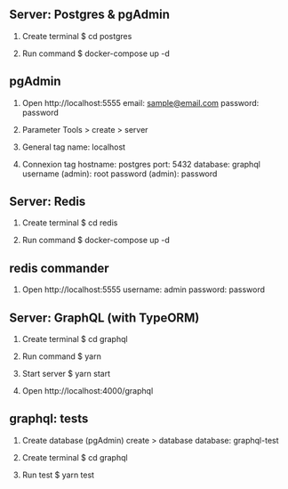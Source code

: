 ## Server: Postgres & pgAdmin
1. Create terminal
$ cd postgres

2. Run command
$ docker-compose up -d

## pgAdmin
1. Open http://localhost:5555
email: sample@email.com
password: password

2. Parameter
Tools > create > server

3. General tag
name: localhost

4. Connexion tag
hostname: postgres
port: 5432
database: graphql
username (admin): root
password (admin): password

## Server: Redis
1. Create terminal
$ cd redis

2. Run command
$ docker-compose up -d

## redis commander
1. Open http://localhost:5555
username: admin
password: password

## Server: GraphQL (with TypeORM)
1. Create terminal
$ cd graphql

2. Run command
$ yarn

3. Start server
$ yarn start

4. Open http://localhost:4000/graphql

## graphql: tests
1. Create database (pgAdmin)
create > database
database: graphql-test

2. Create terminal
$ cd graphql

3. Run test
$ yarn test
